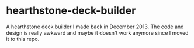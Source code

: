 hearthstone-deck-builder
========================

A hearthstone deck builder I made back in December 2013. The code and design is really awkward and maybe it doesn't work anymore since I moved it to this repo.
